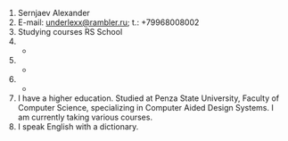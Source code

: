 1. Sernjaev Alexander
2. E-mail: underlexx@rambler.ru; t.: +79968008002
3. Studying courses RS School
4. -
5. -
6. -
7. I have a higher education. Studied at Penza State University, Faculty of Computer Science, specializing in Computer Aided Design Systems. I am currently taking various courses.
8. I speak English with a dictionary.